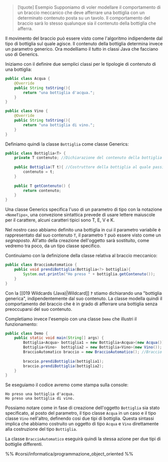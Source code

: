
> [!quote] Esempio
> Supponiamo di voler modellare il comportamento di un braccio meccanico che deve afferrare una bottiglia con un determinato contenuto posta su un tavolo. Il comportamento del braccio sarà lo stesso qualunque sia il contenuto della bottiglia che afferra. 

Il movimento del braccio può essere visto come l'algoritmo indipendente dal tipo di bottiglia sul quale agisce. Il contenuto della bottiglia determina invece un parametro generico. Ora modelliamo il tutto in classi Java che facciano uso di Generics.

Iniziamo con il definire due semplici classi per le tipologie di contenuto di una bottiglia:

```java
public class Acqua {
	@Override
	public String toString(){
		return "una bottiglia d'acqua.";
	}
}
```

```java
public class Vino {
	@Override
	public String toString(){
		return "una bottiglia di vino.";
	}
}
```

Definiamo quindi la classe `Bottiglia` come classe Generics:

```java
public class Bottiglia<T> {
	private T contenuto; //Dichiarazione del contenuto della bottiglia (tipo T)
	
	public Bottiglia(T t){ //Costruttore della bottiglia al quale passiamo una classe come parametro
		contenuto = t;
	}
	
	public T getContenuto() {
		return contenuto;
	}
}
```

Una classe Generics specifica l'uso di un parametro di tipo con la notazione `<NomeTipo>`, una convezione sintattica prevede di usare lettere maiuscole per il carattere, alcuni caratteri tipici sono T, E, V e K. 

Nel nostro caso abbiamo definito una bottiglia in cui il parametro variabile è rappresentato dal suo contenuto `T`, il parametro `T` può essere visto come un *segnaposto*. All'atto della creazione dell'oggetto sarà sostituito, come vedremo tra poco, da un tipo classe specifico.

Continuiamo con la definizione della classe relativa al braccio meccanico:

```java
public class BraccioAutomatico {
	public void prendiBottiglia(Bottiglia<?> bottiglia){
		System.out.println("Ho preso " + bottiglia.getContenuto());
	}
}
```

Con la [[019 Wildcards (Java)|Wildcard]] **`?`** stiamo dichiarando una "bottiglia generica", indipendentemente dal suo contenuto. La classe modella quindi il comportamento del braccio che è in grado di afferrare una bottiglia senza preoccuparsi del suo contenuto. 

Completiamo invece l'esempio con una classe `Demo` che illustri il funzionamento:

```java
public class Demo {
	public static void main(String[] args) {
		Bottiglia<Acqua> bottiglia1 = new Bottiglia<Acqua>(new Acqua()); //Bottiglia di acqua
		Bottiglia<Vino>  bottiglia2 = new Bottiglia<Vino>(new Vino()); //Bottiglia di vino
		BraccioAutomatico braccio = new BraccioAutomatico(); //Braccio automatico
		
		braccio.prendiBottiglia(bottiglia1);
		braccio.prendiBottiglia(bottiglia2);
	}
}
```

Se eseguiamo il codice avremo come stampa sulla console:

```
Ho preso una bottiglia d'acqua.
Ho preso una bottiglia di vino.
```

Possiamo notare come in fase di creazione dell'oggetto `Bottiglia` sia stato specificato, al posto del parametro, il tipo classe `Acqua` in un caso e il tipo classe `Vino` nell'altro, definendo cosi due tipi di bottiglia. 
Questa sintassi implica che abbiamo costruito un oggetto di tipo `Acqua` e `Vino` direttamente alla costruzione del tipo `Bottiglia`.

La classe `BraccioAutomatico` eseguirà quindi la stessa azione per due tipi di bottiglie differenti. 

%%
#corsi/informatica/programmazione_object_oriented 
%%